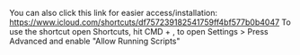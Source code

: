 You can also click this link for easier access/installation: https://www.icloud.com/shortcuts/df757239182541759ff4bf577b0b4047
To use the shortcut open Shortcuts, hit CMD + , to open Settings > Press Advanced and enable "Allow Running Scripts"
